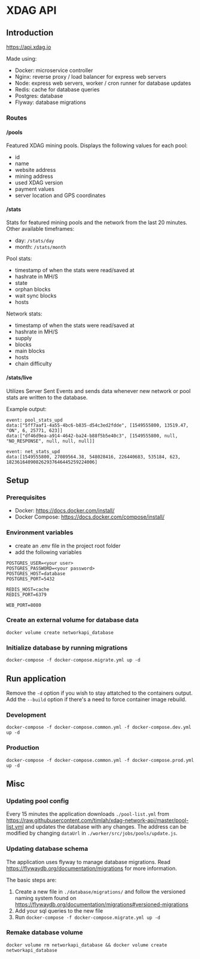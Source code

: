 # XDAG API

## Introduction

https://api.xdag.io

Made using:

- Docker: microservice controller
- Nginx: reverse proxy / load balancer for express web servers
- Node: express web servers, worker / cron runner for database updates
- Redis: cache for database queries
- Postgres: database
- Flyway: database migrations

### Routes

#### /pools

Featured XDAG mining pools. Displays the following values for each pool:

- id
- name
- website address
- mining address
- used XDAG version
- payment values
- server location and GPS coordinates

#### /stats

Stats for featured mining pools and the network from the last 20 minutes.
Other available timeframes:

- day: `/stats/day`
- month: `/stats/month`

Pool stats:

- timestamp of when the stats were read/saved at
- hashrate in MH/S
- state
- orphan blocks
- wait sync blocks
- hosts

Network stats:

- timestamp of when the stats were read/saved at
- hashrate in MH/S
- supply
- blocks
- main blocks
- hosts
- chain difficulty

#### /stats/live

Utilizes Server Sent Events and sends data whenever new network or pool stats are written to the database.

Example output:

```
event: pool_stats_upd
data:["5ff7aaf1-4a55-4bc6-b835-d54c3ed2fdde", [1549555800, 13519.47, "ON", 6, 25771, 623]]
data:["df46d9ea-a914-4642-ba24-b88f5b5e40c3", [1549555800, null, "NO_RESPONSE", null, null, null]]

event: net_stats_upd
data:[1549555800, 27089564.38, 548028416, 226440683, 535184, 623, 182361640908262937646445259224006]
```

## Setup

### Prerequisites

- Docker: https://docs.docker.com/install/
- Docker Compose: https://docs.docker.com/compose/install/

### Environment variables

- create an .env file in the project root folder
- add the following variables

```
POSTGRES_USER=<your user>
POSTGRES_PASSWORD=<your password>
POSTGRES_HOST=database
POSTGRES_PORT=5432

REDIS_HOST=cache
REDIS_PORT=6379

WEB_PORT=8080
```

### Create an external volume for database data

```
docker volume create networkapi_database
```

### Initialize database by running migrations

```
docker-compose -f docker-compose.migrate.yml up -d
```

## Run application

Remove the `-d` option if you wish to stay attatched to the containers output.
Add the `--build` option if there's a need to force container image rebuild.

### Development

```
docker-compose -f docker-compose.common.yml -f docker-compose.dev.yml up -d
```

### Production

```
docker-compose -f docker-compose.common.yml -f docker-compose.prod.yml up -d
```

## Misc

### Updating pool config

Every 15 minutes the application downloads `./pool-list.yml` from https://raw.githubusercontent.com/timlah/xdag-network-api/master/pool-list.yml and updates the database with any changes. The address can be modified by changing `dataUrl` in `./worker/src/jobs/pools/update.js`.

### Updating database schema

The application uses flyway to manage database migrations. Read https://flywaydb.org/documentation/migrations for more information.

The basic steps are:

1. Create a new file in `./database/migrations/` and follow the versioned naming system found on https://flywaydb.org/documentation/migrations#versioned-migrations
2. Add your sql queries to the new file
3. Run `docker-compose -f docker-compose.migrate.yml up -d`

### Remake database volume

```
docker volume rm networkapi_database && docker volume create networkapi_database
```
